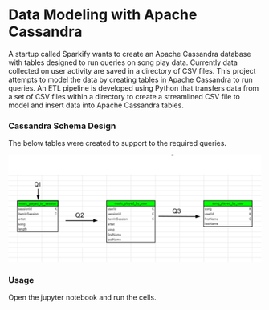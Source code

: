 # Data Modeling with Apache Cassandra

A startup called Sparkify wants to create an Apache Cassandra database with tables designed to run queries on song play data. Currently data collected on user activity are saved in a directory of CSV files. This project attempts to model the data by creating tables in Apache Cassandra to run queries. An ETL pipeline is developed using Python that transfers data from a set of CSV files within a directory to create a streamlined CSV file to model and insert data into Apache Cassandra tables.

### Cassandra Schema Design

The below tables were created to support to the required queries.

![Sparkify star schema database design](./images/cassandra_model.png)

### Usage

Open the jupyter notebook and run the cells.
